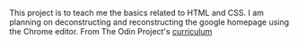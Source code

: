 This project is to teach me the basics related to HTML and CSS. I am planning on deconstructing and reconstructing the google homepage using the Chrome editor. From The Odin Project's [curriculum](http://www.theodinproject.com/courses/web-development-101/lessons/html-css)